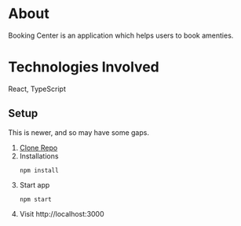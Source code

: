 # About

Booking Center is an application which helps users to book amenties.

# Technologies Involved

React, TypeScript

## Setup

This is newer, and so may have some gaps.

1. [Clone Repo](https://github.com/beniwal5420/booking_center)
2. Installations
   ```
   npm install
   ```
3. Start app
   ```
   npm start
   ```
4. Visit http://localhost:3000
